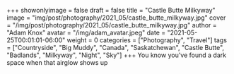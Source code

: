 +++
showonlyimage = false
draft = false
title = "Castle Butte Milkyway"
image = "img/post/photography/2021_05/castle_butte_milkyway.jpg"
cover = "/img/post/photography/2021_05/castle_butte_milkyway.jpg"
author = "Adam Knox"
avatar = "/img/adam_avatar.jpeg"
date = "2021-05-25T00:01:01-06:00"
weight = 0
categories = ["Photography", "Travel"]
tags = ["Countryside", "Big Muddy", "Canada", "Saskatchewan", "Castle Butte", "Badlands", "Milkyway", "Night", "Sky"]
+++
You know you've found a dark space when that airglow shows up
<!--more-->